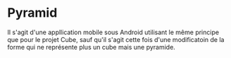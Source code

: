 # Pyramid

Il s'agit d'une appllication mobile sous Android utilisant le même principe que pour le projet Cube, sauf qu'il s'agit cette fois d'une modificatoin de la forme qui ne représente plus un cube mais une pyramide.
